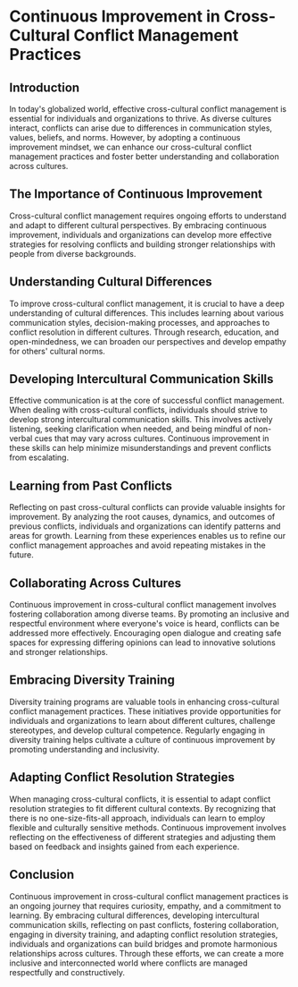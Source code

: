 # Continuous Improvement in Cross-Cultural Conflict Management Practices

## Introduction

In today's globalized world, effective cross-cultural conflict management is essential for individuals and organizations to thrive. As diverse cultures interact, conflicts can arise due to differences in communication styles, values, beliefs, and norms. However, by adopting a continuous improvement mindset, we can enhance our cross-cultural conflict management practices and foster better understanding and collaboration across cultures.

## The Importance of Continuous Improvement

Cross-cultural conflict management requires ongoing efforts to understand and adapt to different cultural perspectives. By embracing continuous improvement, individuals and organizations can develop more effective strategies for resolving conflicts and building stronger relationships with people from diverse backgrounds.

## Understanding Cultural Differences

To improve cross-cultural conflict management, it is crucial to have a deep understanding of cultural differences. This includes learning about various communication styles, decision-making processes, and approaches to conflict resolution in different cultures. Through research, education, and open-mindedness, we can broaden our perspectives and develop empathy for others' cultural norms.

## Developing Intercultural Communication Skills

Effective communication is at the core of successful conflict management. When dealing with cross-cultural conflicts, individuals should strive to develop strong intercultural communication skills. This involves actively listening, seeking clarification when needed, and being mindful of non-verbal cues that may vary across cultures. Continuous improvement in these skills can help minimize misunderstandings and prevent conflicts from escalating.

## Learning from Past Conflicts

Reflecting on past cross-cultural conflicts can provide valuable insights for improvement. By analyzing the root causes, dynamics, and outcomes of previous conflicts, individuals and organizations can identify patterns and areas for growth. Learning from these experiences enables us to refine our conflict management approaches and avoid repeating mistakes in the future.

## Collaborating Across Cultures

Continuous improvement in cross-cultural conflict management involves fostering collaboration among diverse teams. By promoting an inclusive and respectful environment where everyone's voice is heard, conflicts can be addressed more effectively. Encouraging open dialogue and creating safe spaces for expressing differing opinions can lead to innovative solutions and stronger relationships.

## Embracing Diversity Training

Diversity training programs are valuable tools in enhancing cross-cultural conflict management practices. These initiatives provide opportunities for individuals and organizations to learn about different cultures, challenge stereotypes, and develop cultural competence. Regularly engaging in diversity training helps cultivate a culture of continuous improvement by promoting understanding and inclusivity.

## Adapting Conflict Resolution Strategies

When managing cross-cultural conflicts, it is essential to adapt conflict resolution strategies to fit different cultural contexts. By recognizing that there is no one-size-fits-all approach, individuals can learn to employ flexible and culturally sensitive methods. Continuous improvement involves reflecting on the effectiveness of different strategies and adjusting them based on feedback and insights gained from each experience.

## Conclusion

Continuous improvement in cross-cultural conflict management practices is an ongoing journey that requires curiosity, empathy, and a commitment to learning. By embracing cultural differences, developing intercultural communication skills, reflecting on past conflicts, fostering collaboration, engaging in diversity training, and adapting conflict resolution strategies, individuals and organizations can build bridges and promote harmonious relationships across cultures. Through these efforts, we can create a more inclusive and interconnected world where conflicts are managed respectfully and constructively.
